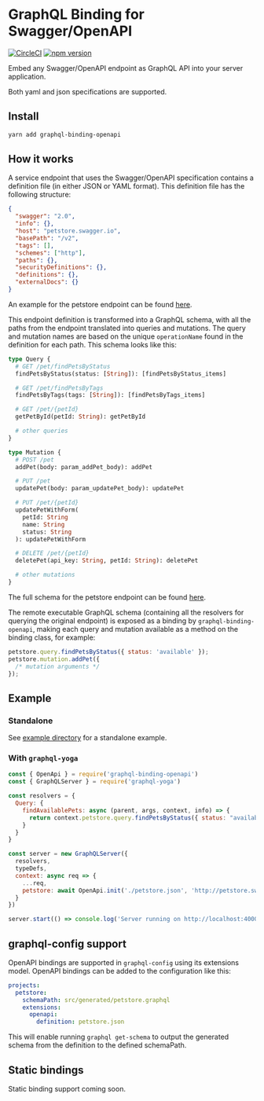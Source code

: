 # GraphQL Binding for Swagger/OpenAPI

[![CircleCI](https://circleci.com/gh/graphql-binding/graphql-binding-openapi.svg?style=shield)](https://circleci.com/gh/graphql-binding/graphql-binding-openapi) [![npm version](https://badge.fury.io/js/graphql-binding-openapi.svg)](https://badge.fury.io/js/graphql-binding-openapi)

Embed any Swagger/OpenAPI endpoint as GraphQL API into your server application.

Both yaml and json specifications are supported.

## Install

```sh
yarn add graphql-binding-openapi
```

## How it works

A service endpoint that uses the Swagger/OpenAPI specification contains a definition file (in either JSON or YAML format). This definition file has the following structure:

```json
{
  "swagger": "2.0",
  "info": {},
  "host": "petstore.swagger.io",
  "basePath": "/v2",
  "tags": [],
  "schemes": ["http"],
  "paths": {},
  "securityDefinitions": {},
  "definitions": {},
  "externalDocs": {}
}
```

An example for the petstore endpoint can be found [here](./example/petstore.json).

This endpoint definition is transformed into a GraphQL schema, with all the paths from the endpoint translated into queries and mutations. The query and mutation names are based on the unique `operationName` found in the definition for each path. This schema looks like this:

```graphql
type Query {
  # GET /pet/findPetsByStatus
  findPetsByStatus(status: [String]): [findPetsByStatus_items]

  # GET /pet/findPetsByTags
  findPetsByTags(tags: [String]): [findPetsByTags_items]

  # GET /pet/{petId}
  getPetById(petId: String): getPetById

  # other queries
}

type Mutation {
  # POST /pet
  addPet(body: param_addPet_body): addPet

  # PUT /pet
  updatePet(body: param_updatePet_body): updatePet

  # PUT /pet/{petId}
  updatePetWithForm(
    petId: String
    name: String
    status: String
  ): updatePetWithForm

  # DELETE /pet/{petId}
  deletePet(api_key: String, petId: String): deletePet

  # other mutations
}
```

The full schema for the petstore endpoint can be found [here](./petstore.graphql).

The remote executable GraphQL schema (containing all the resolvers for querying the original endpoint) is exposed as a binding by `graphql-binding-openapi`, making each query and mutation available as a method on the binding class, for example:

```js
petstore.query.findPetsByStatus({ status: 'available' });
petstore.mutation.addPet({
  /* mutation arguments */
});
```

## Example

### Standalone

See [example directory](example) for a standalone example.

### With `graphql-yoga`

```js
const { OpenApi } = require('graphql-binding-openapi')
const { GraphQLServer } = require('graphql-yoga')

const resolvers = {
  Query: {
    findAvailablePets: async (parent, args, context, info) => {
      return context.petstore.query.findPetsByStatus({ status: "available" }, context, info)
    }
  }
}

const server = new GraphQLServer({
  resolvers,
  typeDefs,
  context: async req => {
    ...req,
    petstore: await OpenApi.init('./petstore.json', 'http://petstore.swagger.io/v2')
  }
})

server.start(() => console.log('Server running on http://localhost:4000'))
```

## graphql-config support

OpenAPI bindings are supported in `graphql-config` using its extensions model. OpenAPI bindings can be added to the configuration like this:

```yaml
projects:
  petstore:
    schemaPath: src/generated/petstore.graphql
    extensions:
      openapi:
        definition: petstore.json
```

This will enable running `graphql get-schema` to output the generated schema from the definition to the defined schemaPath.

## Static bindings

Static binding support coming soon.
